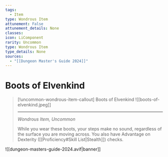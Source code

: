 ```yaml
---
tags:
  - Item
type: Wondrous Item
attunement: False
attunement_details: None
classes:
icon: LiComponent
rarity: Uncommon
type: Wondrous Item
type_details: None
sources: 
  - "[[Dungeon Master's Guide 2024]]"
---
```

# Boots of Elvenkind
>[!uncommon-wondrous-item-callout] Boots of Elvenkind
>![[boots-of-elvenkind.jpeg]]
>
>---
>_Wondrous Item, Uncommon_
>
>While you wear these boots, your steps make no sound, regardless of the surface you are moving across. You also have Advantage on Dexterity ([[Proficiency#Skill List\|Stealth]]) checks.
>


![[dungeon-masters-guide-2024.avif|banner]]